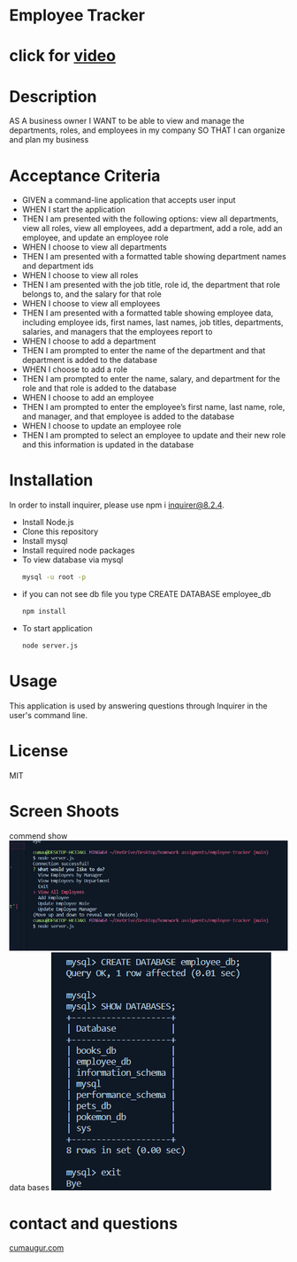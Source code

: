 # Employee Tracker
# click for [video](https://cumauu73.github.io/employee-tracker/)

# Description
AS A business owner
I WANT to be able to view and manage the departments, roles, and employees in my company
SO THAT I can organize and plan my business

# Acceptance Criteria
* GIVEN a command-line application that accepts user input
* WHEN I start the application
* THEN I am presented with the following options: view all departments, view all roles, view all employees, add a department, add a role, add an employee, and update an employee role
* WHEN I choose to view all departments
* THEN I am presented with a formatted table showing department names and department ids
* WHEN I choose to view all roles
* THEN I am presented with the job title, role id, the department that role belongs to, and the salary for that role
* WHEN I choose to view all employees
* THEN I am presented with a formatted table showing employee data, including employee ids, first names, last names, job titles, departments, salaries, and managers that the employees report to
* WHEN I choose to add a department
* THEN I am prompted to enter the name of the department and that department is added to the database
* WHEN I choose to add a role
* THEN I am prompted to enter the name, salary, and department for the role and that role is added to the database
* WHEN I choose to add an employee
* THEN I am prompted to enter the employee’s first name, last name, role, and manager, and that employee is added to the database
* WHEN I choose to update an employee role
* THEN I am prompted to select an employee to update and their new role and this information is updated in the database

# Installation
In order to install inquirer, please use npm i inquirer@8.2.4.
* Install Node.js 
* Clone this repository
* Install mysql
* Install required node packages
* To view database via mysql
    ```bash
    mysql -u root -p
    ```
* if you can not see db file you type CREATE DATABASE employee_db
    ```bash
    npm install
    ```
* To start application
    ```bash
    node server.js
    ```

# Usage
This application is used by answering questions through Inquirer in the user's command line. 



# License
MIT

# Screen Shoots
commend show
![alt text](./assets/command.PNG)
data bases
![alt text](./assets/show%20db.PNG)



# contact and questions

[cumaugur.com](https://www.cumaugur.com/)


